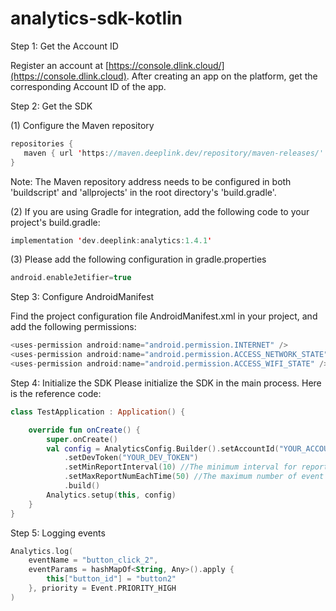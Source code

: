 # analytics-sdk-kotlin

Step 1: Get the Account ID

Register an account at [https://console.dlink.cloud/](https://console.dlink.cloud). After creating an app on the platform, get the corresponding Account ID of the app.

Step 2: Get the SDK

(1) Configure the Maven repository
```kotlin   
repositories {
   maven { url 'https://maven.deeplink.dev/repository/maven-releases/' }
}
```

Note: The Maven repository address needs to be configured in both 'buildscript' and 'allprojects' in the root directory's 'build.gradle'.

(2) If you are using Gradle for integration, add the following code to your project's build.gradle:
```kotlin
implementation 'dev.deeplink:analytics:1.4.1'
```

(3) Please add the following configuration in gradle.properties
```kotlin
android.enableJetifier=true
```

Step 3: Configure AndroidManifest

Find the project configuration file AndroidManifest.xml in your project, and add the following permissions:

```kotlin
<uses-permission android:name="android.permission.INTERNET" />
<uses-permission android:name="android.permission.ACCESS_NETWORK_STATE" />
<uses-permission android:name="android.permission.ACCESS_WIFI_STATE" />
```

Step 4: Initialize the SDK
Please initialize the SDK in the main process. Here is the reference code:
```kotlin
class TestApplication : Application() {

    override fun onCreate() {
        super.onCreate()
        val config = AnalyticsConfig.Builder().setAccountId("YOUR_ACCOUNT_ID")
            .setDevToken("YOUR_DEV_TOKEN")
            .setMinReportInterval(10) //The minimum interval for reporting event data, in seconds
            .setMaxReportNumEachTime(50) //The maximum number of event data reported each time
            .build()
        Analytics.setup(this, config)
    }
}
```

Step 5: Logging events
```kotlin
Analytics.log(
    eventName = "button_click_2",
    eventParams = hashMapOf<String, Any>().apply {
        this["button_id"] = "button2"
    }, priority = Event.PRIORITY_HIGH
)
```

